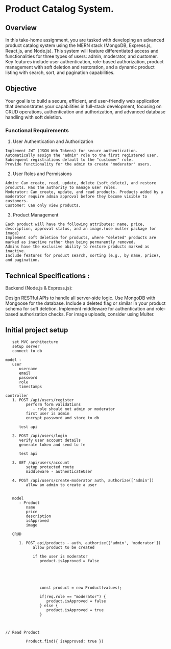 # Product Catalog System.

## Overview
In this take-home assignment, you are tasked with developing an advanced product catalog system using the MERN stack (MongoDB, Express.js, React.js, and Node.js). This system will feature differentiated access and functionalities for three types of users: admin, moderator, and customer. Key features include user authentication, role-based authorization, product management with soft deletion and restoration, and a dynamic product listing with search, sort, and pagination capabilities.

## Objective
Your goal is to build a secure, efficient, and user-friendly web application that demonstrates your capabilities in full-stack development, focusing on CRUD operations, authentication and authorization, and advanced database handling with soft deletion.

### Functional Requirements

1. User Authentication and Authorization <br>
```
Implement JWT (JSON Web Tokens) for secure authentication.
Automatically assign the "admin" role to the first registered user. Subsequent registrations default to the "customer" role.
Provide functionality for the admin to create "moderator" users.
```

2. User Roles and Permissions  <br>

```
Admin: Can create, read, update, delete (soft delete), and restore products. Has the authority to manage user roles.
Moderator: Can create, update, and read products. Products added by a moderator require admin approval before they become visible to customers.
Customer: Can only view products.
```

3. Product Management

```
Each product will have the following attributes: name, price, description, approval status, and an image.(use multer package for image)
Implement soft deletion for products, where "deleted" products are marked as inactive rather than being permanently removed.
Admins have the exclusive ability to restore products marked as inactive.
Include features for product search, sorting (e.g., by name, price), and pagination.
```

## Technical Specifications :
Backend (Node.js & Express.js):

Design RESTful APIs to handle all server-side logic.
Use MongoDB with Mongoose for the database. Include a deleted flag or similar in your product schema for soft deletion.
Implement middleware for authentication and role-based authorization checks.
For image uploads, consider using Multer.






## Initial project setup

```
   set MVC architecture 
   setup server
   connect to db

model - 
   user
      username
      email
      password
      role
      timestamps

controller 
   1. POST /api/users/register
         perform form validations 
            - role should not admin or moderator 
         first user is admin
         encrypt password and store to db

      test api 
   
   2. POST /api/users/login
      verify user account details
      generate token and send to fe

      test api 
   
   3. GET /api/users/account 
         setup protected route
         middleware - authenticateUser 

   4. POST /api/users/create-moderator auth, authorize(['admin'])
         allow an admin to create a user 


   model 
      - Product
         name
         price
         description
         isApproved
         image
      
   CRUD 

      1. POST api/products - auth, authorize(['admin', 'moderator'])
            allow product to be created

            if the user is moderator 
               product.isApproved = false 





               const product = new Product(values); 
            
               if(req.role == "moderator") {
                  product.isApproved = false
               } else {
                  product.isApproved = true 
               }
               


// Read Product

         Product.find({ isApproved: true })

```
